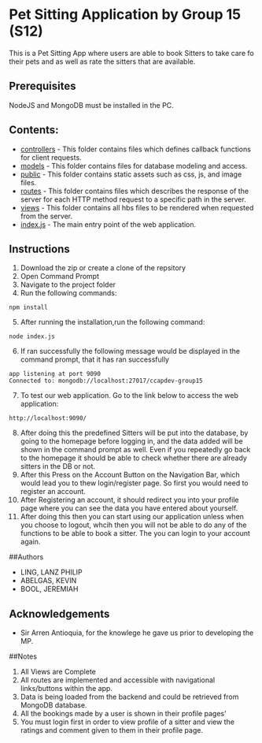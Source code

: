 # Pet Sitting Application by Group 15 (S12)

This is a Pet Sitting App where users are able to book Sitters to take care fo their pets and as well as rate the sitters that are available.

## Prerequisites 
NodeJS and MongoDB must be installed in the PC.

## Contents:

- [controllers](https://github.com/ccapdev1920T2/s12g15/tree/master/controllers) - This folder contains files which defines callback functions for client requests.
- [models](https://github.com/ccapdev1920T2/s12g15/tree/master/models) - This folder contains files for database modeling and access.
- [public](https://github.com/ccapdev1920T2/s12g15/tree/master/public) - This folder contains static assets such as css, js, and image files.
- [routes](https://github.com/ccapdev1920T2/s12g15/tree/master/routes) - This folder contains files which describes the response of the server for each HTTP method request to a specific path in the server.
- [views](https://github.com/ccapdev1920T2/s12g15/tree/master/views) - This folder contains all hbs files to be rendered when requested from the server.
- [index.js](https://github.com/ccapdev1920T2/s12g15/blob/master/index.js) - The main entry point of the web application.

## Instructions
1. Download the zip or create a clone of the repsitory
2. Open Command Prompt 
3. Navigate to the project folder 
4. Run the following commands:
```
npm install
```
5. After running the installation,run the following command:
```
node index.js
```
6. If ran successfully the following message would be displayed in the command prompt, that it has ran successfully 
```
app listening at port 9090
Connected to: mongodb://localhost:27017/ccapdev-group15
```
7. To test our web application. Go to the link below to access the web application:
```
http://localhost:9090/
```
8. After doing this the predefined Sitters will be put into the database, by going to the homepage before logging in, and the data added will be shown in the command prompt as well. Even if you repeatedly go back to the homepage it should be able to check whether there are already sitters in the DB or not.
9. After this Press on the Account Button on the Navigation Bar, which would lead you to thew login/register page. So first you would need to register an account.
10. After Registering an account, it should redirect you into your profile page where you can see the data you have entered about yourself. 
11. After doing this then you can start using our application unless when you choose to logout, whcih then you will not be able to do any of the functions to be able to book a sitter. The you can login to your account again.

##Authors
* LING, LANZ PHILIP	
* ABELGAS, KEVIN
* BOOL, JEREMIAH

## Acknowledgements
* Sir Arren Antioquia, for the knowlege he gave us prior to developing the MP.

##Notes
1) All Views are Complete
2) All routes are implemented and accessible with navigational links/buttons within the app. 
3) Data is being loaded from the backend and could be retrieved from MongoDB database.
4) All the bookings made by a user is shown in their profile pages'
5) You must login first in order to view profile of a sitter and view the ratings and comment given to them in their profile page.
